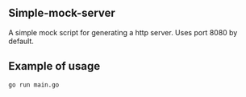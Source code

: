 ## Simple-mock-server
A simple mock script for generating a http server. 
Uses port 8080 by default.
## Example of usage
```
go run main.go
```





